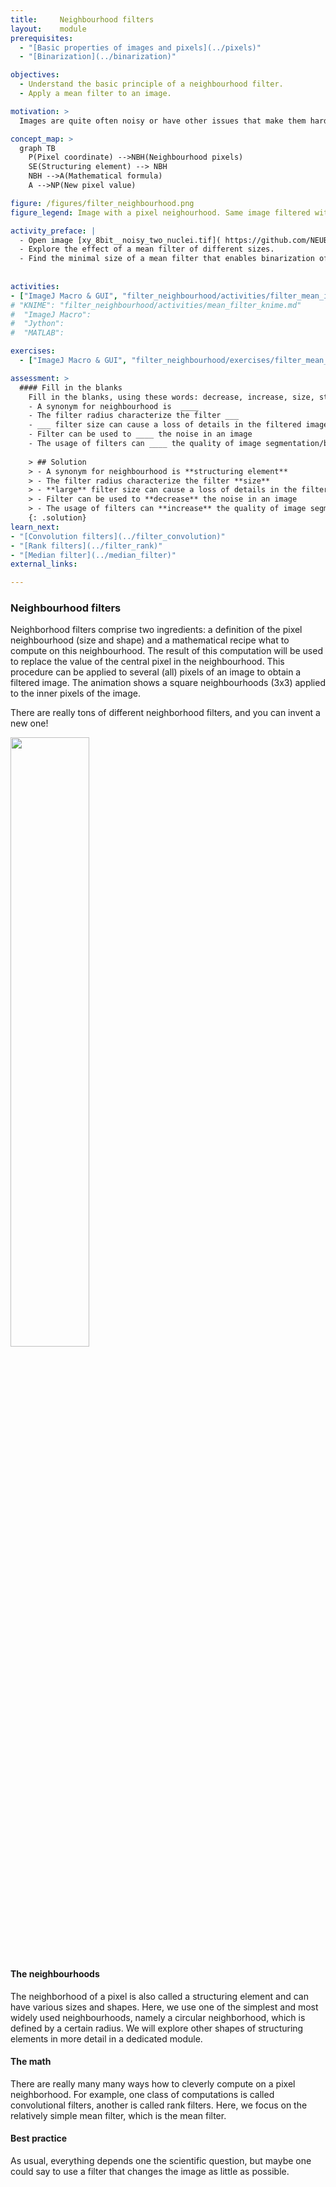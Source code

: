 ```yaml
---
title:     Neighbourhood filters
layout:    module
prerequisites:
  - "[Basic properties of images and pixels](../pixels)"
  - "[Binarization](../binarization)"

objectives:
  - Understand the basic principle of a neighbourhood filter.
  - Apply a mean filter to an image.

motivation: >
  Images are quite often noisy or have other issues that make them hard to segment, e.g. by means of a simple intensity threshold. Neighbourhood filters are a very important (maybe the most important) means to enhanced images in a sense of making them more amendable for segmentation. 

concept_map: >
  graph TB
    P(Pixel coordinate) -->NBH(Neighbourhood pixels)
    SE(Structuring element) --> NBH
    NBH -->A(Mathematical formula)
    A -->NP(New pixel value) 

figure: /figures/filter_neighbourhood.png
figure_legend: Image with a pixel neighourhood. Same image filtered with neighborhood filters of different kinds (mean, median, vertical edge) and structuring elements (circular with a radius of 1 pixel, top row; radius of 3 pixels, bottom row).

activity_preface: |
  - Open image [xy_8bit__noisy_two_nuclei.tif]( https://github.com/NEUBIAS/training-resources/raw/master/image_data/xy_8bit__noisy_two_nuclei.tif)
  - Explore the effect of a mean filter of different sizes.
  - Find the minimal size of a mean filter that enables binarization of the image into two forground objects (i.e. the nuclei).
  
  
activities:
- ["ImageJ Macro & GUI", "filter_neighbourhood/activities/filter_mean_imagejmacro.ijm", "java"]
# "KNIME": "filter_neighbourhood/activities/mean_filter_knime.md"
#  "ImageJ Macro":
#  "Jython":
#  "MATLAB":

exercises:
  - ["ImageJ Macro & GUI", "filter_neighbourhood/exercises/filter_mean_imagejmacro.md"]

assessment: >
  #### Fill in the blanks
    Fill in the blanks, using these words: decrease, increase, size, structuring element, large
    - A synonym for neighbourhood is  ____
    - The filter radius characterize the filter ___
    - ___ filter size can cause a loss of details in the filtered image
    - Filter can be used to ____ the noise in an image
    - The usage of filters can ____ the quality of image segmentation/binarization
    
    > ## Solution
    > - A synonym for neighbourhood is **structuring element**
    > - The filter radius characterize the filter **size**
    > - **large** filter size can cause a loss of details in the filtered image
    > - Filter can be used to **decrease** the noise in an image
    > - The usage of filters can **increase** the quality of image segmentation/binarization
    {: .solution}
learn_next:
- "[Convolution filters](../filter_convolution)"
- "[Rank filters](../filter_rank)"
- "[Median filter](../median_filter)"
external_links:

---
```


### Neighbourhood filters

Neighborhood filters comprise two ingredients: a definition of the pixel neighbourhood (size and shape) and a mathematical recipe what to compute on this neighbourhood. 
The result of this computation will be used to replace the value of the central pixel in the neighbourhood. This procedure can be applied to several (all) pixels of an image 
to obtain a filtered image. The animation shows a square neighbourhoods (3x3) applied to the inner pixels of the image. 

There are really tons of different neighborhood filters, and you can invent a new one!

<img src="../figures/filter_neighbourhood.gif"  align ="center" width="50%" >

#### The neighbourhoods 

The neighborhood of a pixel is also called a structuring element and can have various sizes and shapes.
Here, we use one of the simplest and most widely used neighbourhoods, namely a circular neighborhood, which is defined by a certain radius. We will explore other shapes of structuring elements in more detail in a dedicated module.

#### The math

There are really many many ways how to cleverly compute on a pixel neighborhood. For example, one class of computations is called convolutional filters, another is called rank filters. Here, we focus on the relatively simple mean filter, which is the mean filter.

#### Best practice

As usual, everything depends one the scientific question, but maybe one could say to use a filter that changes the image as little as possible.


